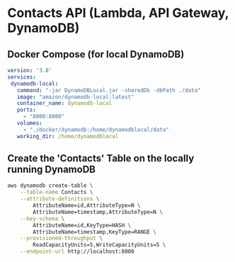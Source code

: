 # Contacts API (Lambda, API Gateway, DynamoDB)

## Docker Compose (for local DynamoDB)
```yml
version: '3.8'
services:
 dynamodb-local:
   command: "-jar DynamoDBLocal.jar -sharedDb -dbPath ./data"
   image: "amazon/dynamodb-local:latest"
   container_name: dynamodb-local
   ports:
     - "8000:8000"
   volumes:
     - "./docker/dynamodb:/home/dynamodblocal/data"
   working_dir: /home/dynamodblocal
```

## Create the 'Contacts' Table on the locally running DynamoDB
```zsh
aws dynamodb create-table \
    --table-name Contacts \
    --attribute-definitions \
        AttributeName=id,AttributeType=N \
        AttributeName=timestamp,AttributeType=N \
    --key-schema \
        AttributeName=id,KeyType=HASH \
        AttributeName=timestamp,KeyType=RANGE \
    --provisioned-throughput \
        ReadCapacityUnits=5,WriteCapacityUnits=5 \
    --endpoint-url http://localhost:8000
```
